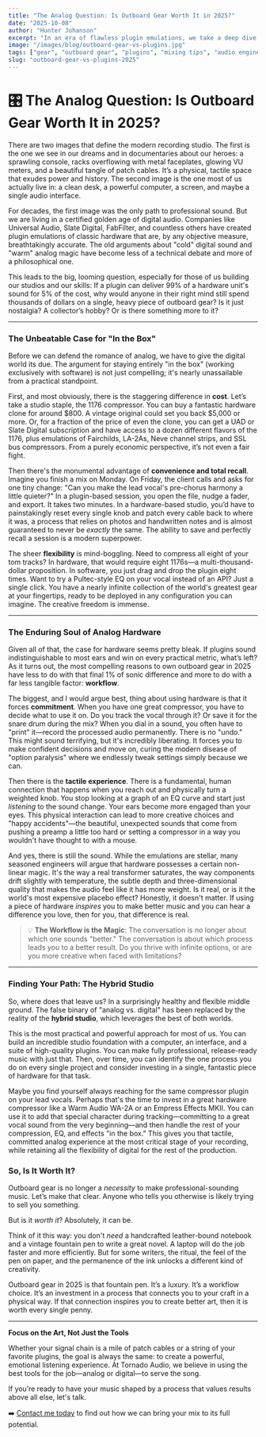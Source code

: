 ```yaml
---
title: "The Analog Question: Is Outboard Gear Worth It in 2025?"
date: "2025-10-08"
author: "Hunter Johanson"
excerpt: "In an era of flawless plugin emulations, we take a deep dive into the passionate debate: Does analog outboard gear still have a place in the modern studio?"
image: "/images/blog/outboard-gear-vs-plugins.jpg"
tags: ["gear", "outboard gear", "plugins", "mixing tips", "audio engineering", "philosophy"]
slug: "outboard-gear-vs-plugins-2025"
---
```


# 🎛️ The Analog Question: Is Outboard Gear Worth It in 2025?

There are two images that define the modern recording studio. The first is the one we see in our dreams and in documentaries about our heroes: a sprawling console, racks overflowing with metal faceplates, glowing VU meters, and a beautiful tangle of patch cables. It’s a physical, tactile space that exudes power and history. The second image is the one most of us actually live in: a clean desk, a powerful computer, a screen, and maybe a single audio interface.

For decades, the first image was the only path to professional sound. But we are living in a certified golden age of digital audio. Companies like Universal Audio, Slate Digital, FabFilter, and countless others have created plugin emulations of classic hardware that are, by any objective measure, breathtakingly accurate. The old arguments about "cold" digital sound and "warm" analog magic have become less of a technical debate and more of a philosophical one.

This leads to the big, looming question, especially for those of us building our studios and our skills: If a plugin can deliver 99% of a hardware unit's sound for 5% of the cost, why would anyone in their right mind still spend thousands of dollars on a single, heavy piece of outboard gear? Is it just nostalgia? A collector’s hobby? Or is there something more to it?

---

### The Unbeatable Case for "In the Box"

Before we can defend the romance of analog, we have to give the digital world its due. The argument for staying entirely "in the box" (working exclusively with software) is not just compelling; it's nearly unassailable from a practical standpoint.

First, and most obviously, there is the staggering difference in **cost**. Let’s take a studio staple, the 1176 compressor. You can buy a fantastic hardware clone for around $800. A vintage original could set you back $5,000 or more. Or, for a fraction of the price of even the clone, you can get a UAD or Slate Digital subscription and have access to a dozen different flavors of the 1176, plus emulations of Fairchilds, LA-2As, Neve channel strips, and SSL bus compressors. From a purely economic perspective, it’s not even a fair fight.

Then there's the monumental advantage of **convenience and total recall**. Imagine you finish a mix on Monday. On Friday, the client calls and asks for one tiny change: "Can you make the lead vocal's pre-chorus harmony a little quieter?" In a plugin-based session, you open the file, nudge a fader, and export. It takes two minutes. In a hardware-based studio, you’d have to painstakingly reset every single knob and patch every cable back to where it was, a process that relies on photos and handwritten notes and is almost guaranteed to never be *exactly* the same. The ability to save and perfectly recall a session is a modern superpower.

The sheer **flexibility** is mind-boggling. Need to compress all eight of your tom tracks? In hardware, that would require eight 1176s—a multi-thousand-dollar proposition. In software, you just drag and drop the plugin eight times. Want to try a Pultec-style EQ on your vocal instead of an API? Just a single click. You have a nearly infinite collection of the world's greatest gear at your fingertips, ready to be deployed in any configuration you can imagine. The creative freedom is immense.

---

### The Enduring Soul of Analog Hardware

Given all of that, the case for hardware seems pretty bleak. If plugins sound indistinguishable to most ears and win on every practical metric, what’s left? As it turns out, the most compelling reasons to own outboard gear in 2025 have less to do with that final 1% of sonic difference and more to do with a far less tangible factor: **workflow**.

The biggest, and I would argue best, thing about using hardware is that it forces **commitment**. When you have one great compressor, you have to decide what to use it on. Do you track the vocal through it? Or save it for the snare drum during the mix? When you dial in a sound, you often have to "print" it—record the processed audio permanently. There is no "undo." This might sound terrifying, but it's incredibly liberating. It forces you to make confident decisions and move on, curing the modern disease of "option paralysis" where we endlessly tweak settings simply because we can.

Then there is the **tactile experience**. There is a fundamental, human connection that happens when you reach out and physically turn a weighted knob. You stop looking at a graph of an EQ curve and start just *listening* to the sound change. Your ears become more engaged than your eyes. This physical interaction can lead to more creative choices and "happy accidents"—the beautiful, unexpected sounds that come from pushing a preamp a little too hard or setting a compressor in a way you wouldn't have thought to with a mouse.

And yes, there is still the sound. While the emulations are stellar, many seasoned engineers will argue that hardware possesses a certain non-linear magic. It's the way a real transformer saturates, the way components drift slightly with temperature, the subtle depth and three-dimensional quality that makes the audio feel like it has more weight. Is it real, or is it the world's most expensive placebo effect? Honestly, it doesn't matter. If using a piece of hardware *inspires* you to make better music and you can hear a difference you love, then for you, that difference is real.

> 💡 **The Workflow is the Magic**: The conversation is no longer about which one sounds "better." The conversation is about which process leads *you* to a better result. Do you thrive with infinite options, or are you more creative when faced with limitations?

---

### Finding Your Path: The Hybrid Studio

So, where does that leave us? In a surprisingly healthy and flexible middle ground. The false binary of "analog vs. digital" has been replaced by the reality of the **hybrid studio**, which leverages the best of both worlds.

This is the most practical and powerful approach for most of us. You can build an incredible studio foundation with a computer, an interface, and a suite of high-quality plugins. You can make fully professional, release-ready music with just that. Then, over time, you can identify the one process you do on every single project and consider investing in a single, fantastic piece of hardware for that task.

Maybe you find yourself always reaching for the same compressor plugin on your lead vocals. Perhaps that's the time to invest in a great hardware compressor like a Warm Audio WA-2A or an Empress Effects MKII. You can use it to add that special character during tracking—committing to a great vocal sound from the very beginning—and then handle the rest of your compression, EQ, and effects "in the box." This gives you that tactile, committed analog experience at the most critical stage of your recording, while retaining all the flexibility of digital for the rest of the production.

### So, Is It Worth It?

Outboard gear is no longer a *necessity* to make professional-sounding music. Let’s make that clear. Anyone who tells you otherwise is likely trying to sell you something.

But is it *worth it*? Absolutely, it can be.

Think of it this way: you don't *need* a handcrafted leather-bound notebook and a vintage fountain pen to write a great novel. A laptop will do the job faster and more efficiently. But for some writers, the ritual, the feel of the pen on paper, and the permanence of the ink unlocks a different kind of creativity.

Outboard gear in 2025 is that fountain pen. It’s a luxury. It’s a workflow choice. It’s an investment in a process that connects you to your craft in a physical way. If that connection inspires you to create better art, then it is worth every single penny.

---

**Focus on the Art, Not Just the Tools**

Whether your signal chain is a mile of patch cables or a string of your favorite plugins, the goal is always the same: to create a powerful, emotional listening experience. At Tornado Audio, we believe in using the best tools for the job—analog or digital—to serve the song.

If you’re ready to have your music shaped by a process that values results above all else, let's talk.

➡️ [Contact me today](/#contact) to find out how we can bring your mix to its full potential.
